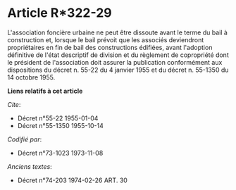 # Article R*322-29

L'association foncière urbaine ne peut être dissoute avant le terme du bail à construction et, lorsque le bail prévoit que
les associés deviendront propriétaires en fin de bail des constructions édifiées, avant l'adoption définitive de l'état
descriptif de division et du règlement de copropriété dont le président de l'association doit assurer la publication
conformément aux dispositions du décret n. 55-22 du 4 janvier 1955 et du décret n. 55-1350 du 14 octobre 1955.

**Liens relatifs à cet article**

_Cite_:

  - Décret n°55-22 1955-01-04
  - Décret n°55-1350 1955-10-14

_Codifié par_:

  - Décret n°73-1023 1973-11-08

_Anciens textes_:

  - Décret n°74-203 1974-02-26 ART. 30
